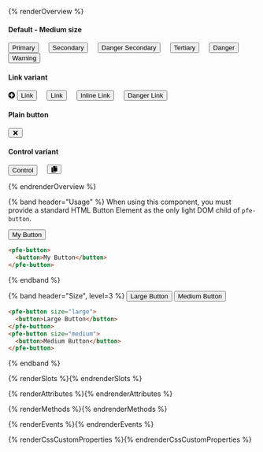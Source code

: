 <style>
.overview-buttons pfe-button {
  margin-right: 16px;
  margin-bottom: 16px;
}
</style>

<script type="module">
import '@patternfly/pfe-icon';
</script>

{% renderOverview %}

<div class="overview-buttons">

#### Default - Medium size

<pfe-button><button>Primary</button></pfe-button>
<pfe-button variant="secondary"><button>Secondary</button></pfe-button>
<pfe-button variant="secondary" danger><button>Danger Secondary</button></pfe-button>
<pfe-button variant="tertiary"><button>Tertiary</button></pfe-button>
<pfe-button danger><button>Danger</button></pfe-button>
<pfe-button warning><button>Warning</button></pfe-button>

#### Link variant

<pfe-button variant="link" id="test">
  <svg slot="icon" fill="currentColor" style="vertical-align:-0.125em" height="1em" width="1em" viewBox="0 0 512 512" aria-hidden="true">
    <path d="M256 8C119 8 8 119 8 256s111 248 248 248 248-111 248-248S393 8 256 8zm144 276c0 6.6-5.4 12-12 12h-92v92c0 6.6-5.4 12-12 12h-56c-6.6 0-12-5.4-12-12v-92h-92c-6.6 0-12-5.4-12-12v-56c0-6.6 5.4-12 12-12h92v-92c0-6.6 5.4-12 12-12h56c6.6 0 12 5.4 12 12v92h92c6.6 0 12 5.4 12 12v56z"></path>
  </svg>
  <button>Link</button>
</pfe-button>
<pfe-button variant="link" icon="fa-external-link-square" icon-position="right">
  <button>Link</button>
</pfe-button>
<pfe-button variant="link" inline><button>Inline Link</button></pfe-button>
<pfe-button variant="link" danger><button>Danger Link</button></pfe-button>

#### Plain button

<pfe-button plain>
  <button aria-label="Action">
    <svg fill="currentColor" height="1em" width="1em" viewBox="0 0 352 512">
      <path d="M242.72 256l100.07-100.07c12.28-12.28 12.28-32.19 0-44.48l-22.24-22.24c-12.28-12.28-32.19-12.28-44.48 0L176 189.28 75.93 89.21c-12.28-12.28-32.19-12.28-44.48 0L9.21 111.45c-12.28 12.28-12.28 32.19 0 44.48L109.28 256 9.21 356.07c-12.28 12.28-12.28 32.19 0 44.48l22.24 22.24c12.28 12.28 32.2 12.28 44.48 0L176 322.72l100.07 100.07c12.28 12.28 32.2 12.28 44.48 0l22.24-22.24c12.28-12.28 12.28-32.19 0-44.48L242.72 256z"></path>
    </svg>
  </button>
</pfe-button>

#### Control variant

<pfe-button variant="control"><button>Control</button></pfe-button>
<pfe-button variant="control">
  <button aria-label="Copy">
    <svg fill="currentColor" height="1em" width="1em" viewBox="0 0 448 512">
      <path d="M320 448v40c0 13.255-10.745 24-24 24H24c-13.255 0-24-10.745-24-24V120c0-13.255 10.745-24 24-24h72v296c0 30.879 25.121 56 56 56h168zm0-344V0H152c-13.255 0-24 10.745-24 24v368c0 13.255 10.745 24 24 24h272c13.255 0 24-10.745 24-24V128H344c-13.2 0-24-10.8-24-24zm120.971-31.029L375.029 7.029A24 24 0 0 0 358.059 0H352v96h96v-6.059a24 24 0 0 0-7.029-16.97z"/>
    </svg>
  </button>
</pfe-button>

</div>

{% endrenderOverview %}

{% band header="Usage" %}
  When using this component, you must provide a standard HTML Button Element as the only light DOM child of `pfe-button`.

  <pfe-button>
    <button>My Button</button>
  </pfe-button>

  ```html
  <pfe-button>
    <button>My Button</button>
  </pfe-button>
  ```
{% endband %}

{% band header="Size", level=3 %}
  <pfe-button size="large">
    <button>Large Button</button>
  </pfe-button>
  <pfe-button size="medium">
    <button>Medium Button</button>
  </pfe-button>

  ```html
  <pfe-button size="large">
    <button>Large Button</button>
  </pfe-button>
  <pfe-button size="medium">
    <button>Medium Button</button>
  </pfe-button>
  ```
{% endband %}

{% renderSlots %}{% endrenderSlots %}

{% renderAttributes %}{% endrenderAttributes %}

{% renderMethods %}{% endrenderMethods %}

{% renderEvents %}{% endrenderEvents %}

{% renderCssCustomProperties %}{% endrenderCssCustomProperties %}
